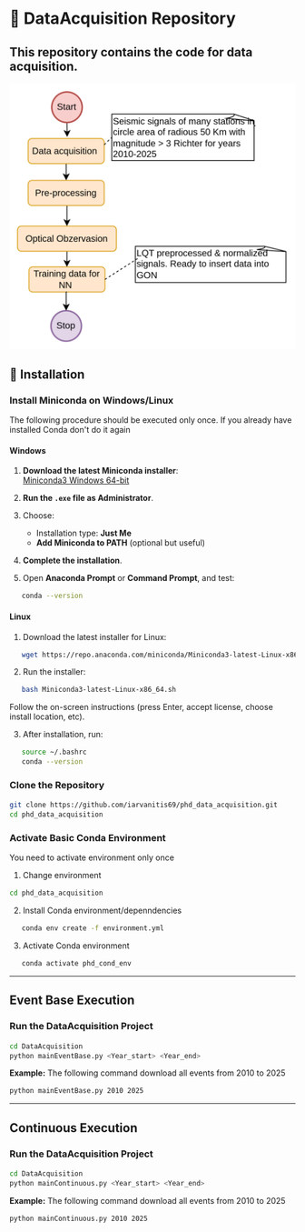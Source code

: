 # 📘 DataAcquisition Repository
This repository contains the code for data acquisition.
---
![img.png](img.png)

## 🧩 Installation

### Install Miniconda on Windows/Linux
The following procedure should be executed only once. If you already have installed Conda don't do it again

#### Windows

1. **Download the latest Miniconda installer**:  
   [Miniconda3 Windows 64-bit](https://repo.anaconda.com/miniconda/Miniconda3-latest-Windows-x86_64.exe)

2. **Run the `.exe` file as Administrator**.

3. Choose:
   - Installation type: **Just Me**
   - **Add Miniconda to PATH** (optional but useful)

4. **Complete the installation**.

5. Open **Anaconda Prompt** or **Command Prompt**, and test:
```bash
   conda --version
```

#### Linux

1. Download the latest installer for Linux:
```bash
   wget https://repo.anaconda.com/miniconda/Miniconda3-latest-Linux-x86_64.sh
```
2. Run the installer:
```bash
   bash Miniconda3-latest-Linux-x86_64.sh
```
   Follow the on-screen instructions (press Enter, accept license, choose install location, etc).

3. After installation, run:
```bash
   source ~/.bashrc
   conda --version
```


### Clone the Repository
```bash
git clone https://github.com/iarvanitis69/phd_data_acquisition.git
cd phd_data_acquisition
```

### Activate Basic Conda Environment
You need to activate environment only once

1. Change environment 
```bash
cd phd_data_acquisition
```
2. Install Conda environment/depenndencies
```bash
   conda env create -f environment.yml
```` 
3. Activate Conda environment
```bash
   conda activate phd_cond_env
```
---

## Event Base Execution

### Run the DataAcquisition Project
```bash
cd DataAcquisition
python mainEventBase.py <Year_start> <Year_end>
```

**Example:**
The following command download all events from 2010 to 2025
```bash
python mainEventBase.py 2010 2025 
```

---
## Continuous Execution

### Run the DataAcquisition Project
```bash
cd DataAcquisition
python mainContinuous.py <Year_start> <Year_end>
```

**Example:**
The following command download all events from 2010 to 2025
```bash
python mainContinuous.py 2010 2025 
```



